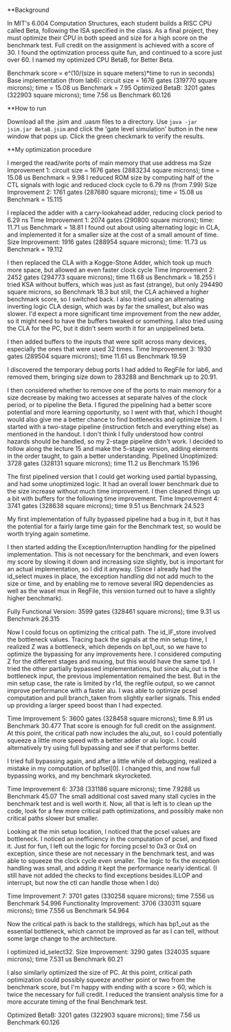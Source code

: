 **Background

In MIT's 6.004 Computation Structures, each student builds a RISC CPU called Beta, following the ISA specified in the class. As a final project, they must optimize their CPU in both speed and size for a high score on the benchmark test. Full credit on the assignment is achieved with a score of 30. I found the optimization process quite fun, and continued to a score just over 60. I named my optimized CPU BetaB, for Better Beta. 

Benchmark score = e^(10/(size in square meters)*time to run in seconds)
Base implementation (from lab6): circuit size = 1676 gates (319770 square microns); time = 15.08 us Benchmark = 7.95
Optimized BetaB: 3201 gates (322903 square microns); time 7.56 us Benchmark 60.126

**How to run

Download all the .jsim and .uasm files to a directory. Use `java -jar jsim.jar BetaB.jsim` and click the 'gate level simulation' button in the new window that pops up. Click the green checkmark to verify the results.  

**My optimization procedure

I merged the read/write ports of main memory that use address ma
Size Improvement 1: circuit size = 1676 gates (2883234 square microns); time = 15.08 us Benchmark = 9.98
I reduced ROM size by computing half of the CTL signals with logic and reduced clock cycle to 6.79 ns (from 7.99)
Size Improvement 2: 1761 gates (287680 square microns); time = 15.08 us Benchmark = 15.115

I replaced the adder with a carry-lookahead adder, reducing clock period to 6.29 ns
Time Improvement 1: 2074 gates (290800 square microns); time: 11.71 us Benchmark = 18.81
I found out about using alternating logic in CLA, and implemented it for a smaller size at the cost of a small amount of time.
Size Improvement: 1916 gates (288954 square microns); time: 11.73 us Benchmark = 19.112

I then replaced the CLA with a Kogge-Stone Adder, which took up much more space, but allowed an even faster clock cycle
Time Improvement 2: 2452 gates (294773 square microns); time 11.68 us Benchmark = 18.255
I tried KSA without buffers, which was just as fast (strange), but only 294490 square microns, so Benchmark 18.3
but still, the CLA achieved a higher benchmark score, so I switched back.
I also tried using an alternating inverting logic CLA design, which was 
by far the smallest, but also was slower. 
I'd expect a more significant time improvement from the new adder, so it might need to have the buffers tweaked or something.
I also tried using the CLA for the PC, but it didn't seem worth it for an unpipelined beta.

I then added buffers to the inputs that were split across many devices, especially the ones that were used 32 times.
Time Improvement 3: 1930 gates (289504 square microns); time 11.61 us Benchmark 19.59

I discovered the temporary debug ports I had added to RegFile for lab6, and removed them,
bringing size down to 283288 and Benchmark up to 20.91.

I then considered whether to remove one of the ports to main memory for a size decrease by making two accesses at separate 
halves of the clock period, or to pipeline the Beta. I figured the pipelining had a better score potential and more learning 
opportunity, so I went with that, which I thought would also give me a better chance to find bottlenecks and optimize them.
I started with a two-stage pipeline (instruction fetch and everything else) as mentioned in the handout.
I don't think I fully understood how control hazards should be handled, so my 2-stage pipeline didn't work.
I decided to follow along the lecture 15 and make the 5-stage version, adding elements in the order taught, to gain a better understanding.
Pipelined Unoptimized: 3728 gates (328131 square microns); time 11.2 us Benchmark 15.196

The first pipelined version that I could get working used partial bypassing, and had some unoptimized logic. 
It had an overall lower benchmark due to the size increase without much time improvement. 
I then cleaned things up a bit with buffers for the following time improvement.
Time Improvement 4: 3741 gates (328638 square microns); time 9.51 us Benchmark 24.523

My first implementation of fully bypassed pipeline had a bug in it,
but it has the potential for a fairly large time gain for the Benchmark test,
so would be worth trying again sometime. 

I then started adding the Exception/Interruption handling for the pipelined implementation. This is not necessary
for the benchmark, and even lowers my score by slowing it down and increasing size slightly, but is important for an
actual implementation, so I did it anyway. (Since I already had the id_select muxes in place, the exception handling did not 
add much to the size or time, and by enabling me to remove several IRQ dependencies as well as the wasel mux in RegFile, 
this version turned out to have a slightly higher benchmark).

Fully Functional Version: 3599 gates (328461 square microns); time 9.31 us Benchmark 26.315

Now I could focus on optimizing the critical path. The id_IF_store involved the bottleneck values. Tracing back the 
signals at the min setup time, I realized Z was a bottleneck, which depends on bp1_out, so we have to optimize the 
bypassing for any improvements here. I considered computing Z for the different stages and muxing, but this would 
have the same tpd. I tried the other partially bypassed implementations, but since alu_out is the bottleneck input,
the previous implementation remained the best. But in the min setup case, the rate is limited by r1d, the regfile output,
so we cannot improve performance with a faster alu. I was able to optimize pcsel computation and pull branch_taken from 
slightly earlier signals. This ended up providing a larger speed boost than I had expected.

Time Improvement 5: 3600 gates (328458 square microns); time 8.91 us Benchmark 30.477
That score is enough for full credit on the assignment. At this point, the critical path now includes the alu_out,
so I could potentially squeeze a little more speed with a better adder or alu logic. I could alternatively try using
full bypassing and see if that performs better.

I tried full bypassing again, and after a little while of debugging, realized a mistake in my computation of bp1sel[0].
I changed this, and now full bypassing works, and my benchmark skyrocketed.

Time Improvement 6: 3738 (331186 square microns); time 7.9288 us Benchmark 45.07
The small additional cost saved many stall cycles in the benchmark test and is well worth it.
Now, all that is left is to clean up the code, look for a few more critical path optimizations, and possibly make
non critical paths slower but smaller. 

Looking at the min setup location, I noticed that the pcsel values are bottleneck. I noticed an inefficiency in the 
computation of pcsel, and fixed it. Just for fun, I left out the logic for forcing pcsel to 0x3 or 0x4 on exception,
since these are not necessary in the benchmark test, and was able to squeeze the clock cycle even smaller. The logic
to fix the exception handling was small, and adding it kept the performance nearly identical. (I still have
not added the checks to find exceptions besides ILLOP and interrupt, but now the ctl can handle those when I do)

Time Improvement 7: 3701 gates (330258 square microns); time 7.556 us Benchmark 54.996
Functionality Improvement: 3706 (330311 square microns); time 7.556 us Benchmark 54.964

Now the critical path is back to the stalldregs, which has bp1_out as the essential bottleneck, which cannot be improved
as far as I can tell, without some large change to the architecture. 

I optimized id_select32.
Size Improvement: 3290 gates (324035 square microns); time 7.531 us Benchmark 60.21

I also similarly optimized the size of PC. At this point, critical path optimization could possibly squeeze another
point or two from the benchmark score, but I'm happy with ending with a score > 60, which is twice the necessary 
for full credit. I reduced the transient analysis time for a more accurate timing of the final Benchmark test.

Optimized BetaB: 3201 gates (322903 square microns); time 7.56 us Benchmark 60.126
